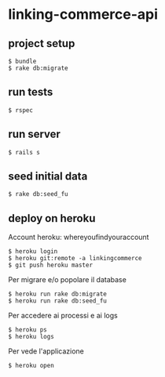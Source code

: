 # linking-commerce-api

## project setup

```
$ bundle
$ rake db:migrate
```

## run tests

```
$ rspec
```

## run server

```
$ rails s
```

## seed initial data

```
$ rake db:seed_fu
```

## deploy on heroku

Account heroku: whereyoufindyouraccount

```
$ heroku login
$ heroku git:remote -a linkingcommerce
$ git push heroku master
```

Per migrare e/o popolare il database

```
$ heroku run rake db:migrate
$ heroku run rake db:seed_fu
```

Per accedere ai processi e ai logs

```
$ heroku ps
$ heroku logs
```

Per vede l'applicazione

```
$ heroku open
```

